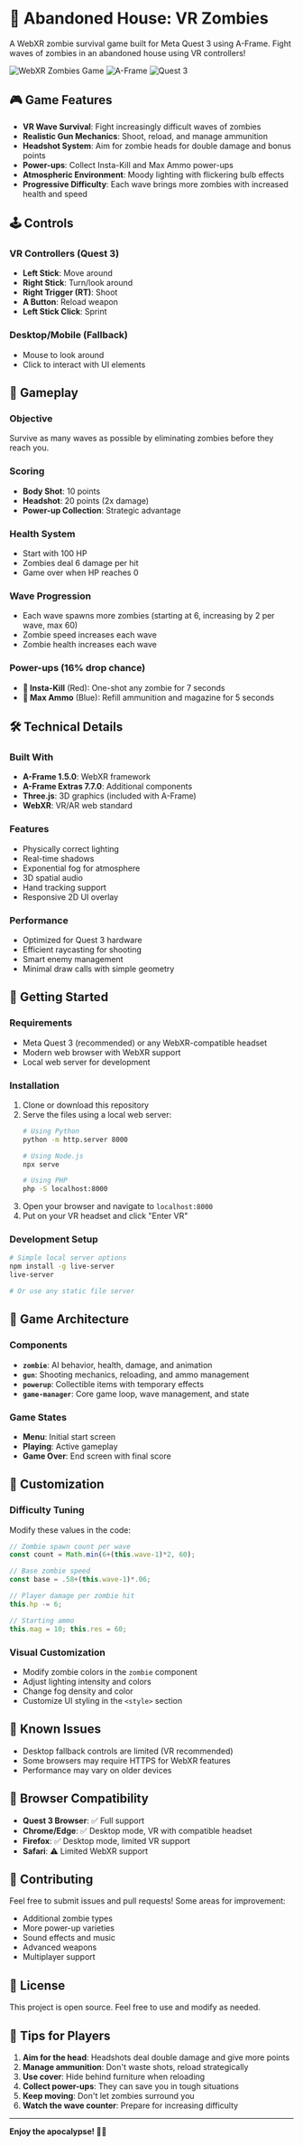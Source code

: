 # 🧟 Abandoned House: VR Zombies

A WebXR zombie survival game built for Meta Quest 3 using A-Frame. Fight waves of zombies in an abandoned house using VR controllers!

![WebXR Zombies Game](https://img.shields.io/badge/WebXR-VR%20Game-blue) ![A-Frame](https://img.shields.io/badge/A--Frame-1.5.0-orange) ![Quest 3](https://img.shields.io/badge/Meta-Quest%203-green)

## 🎮 Game Features

- **VR Wave Survival**: Fight increasingly difficult waves of zombies
- **Realistic Gun Mechanics**: Shoot, reload, and manage ammunition
- **Headshot System**: Aim for zombie heads for double damage and bonus points
- **Power-ups**: Collect Insta-Kill and Max Ammo power-ups
- **Atmospheric Environment**: Moody lighting with flickering bulb effects
- **Progressive Difficulty**: Each wave brings more zombies with increased health and speed

## 🕹️ Controls

### VR Controllers (Quest 3)
- **Left Stick**: Move around
- **Right Stick**: Turn/look around
- **Right Trigger (RT)**: Shoot
- **A Button**: Reload weapon
- **Left Stick Click**: Sprint

### Desktop/Mobile (Fallback)
- Mouse to look around
- Click to interact with UI elements

## 🎯 Gameplay

### Objective
Survive as many waves as possible by eliminating zombies before they reach you.

### Scoring
- **Body Shot**: 10 points
- **Headshot**: 20 points (2x damage)
- **Power-up Collection**: Strategic advantage

### Health System
- Start with 100 HP
- Zombies deal 6 damage per hit
- Game over when HP reaches 0

### Wave Progression
- Each wave spawns more zombies (starting at 6, increasing by 2 per wave, max 60)
- Zombie speed increases each wave
- Zombie health increases each wave

### Power-ups (16% drop chance)
- **🔴 Insta-Kill** (Red): One-shot any zombie for 7 seconds
- **🔵 Max Ammo** (Blue): Refill ammunition and magazine for 5 seconds

## 🛠️ Technical Details

### Built With
- **A-Frame 1.5.0**: WebXR framework
- **A-Frame Extras 7.7.0**: Additional components
- **Three.js**: 3D graphics (included with A-Frame)
- **WebXR**: VR/AR web standard

### Features
- Physically correct lighting
- Real-time shadows
- Exponential fog for atmosphere
- 3D spatial audio
- Hand tracking support
- Responsive 2D UI overlay

### Performance
- Optimized for Quest 3 hardware
- Efficient raycasting for shooting
- Smart enemy management
- Minimal draw calls with simple geometry

## 🚀 Getting Started

### Requirements
- Meta Quest 3 (recommended) or any WebXR-compatible headset
- Modern web browser with WebXR support
- Local web server for development

### Installation
1. Clone or download this repository
2. Serve the files using a local web server:
   ```bash
   # Using Python
   python -m http.server 8000
   
   # Using Node.js
   npx serve
   
   # Using PHP
   php -S localhost:8000
   ```
3. Open your browser and navigate to `localhost:8000`
4. Put on your VR headset and click "Enter VR"

### Development Setup
```bash
# Simple local server options
npm install -g live-server
live-server

# Or use any static file server
```

## 🎨 Game Architecture

### Components
- **`zombie`**: AI behavior, health, damage, and animation
- **`gun`**: Shooting mechanics, reloading, and ammo management
- **`powerup`**: Collectible items with temporary effects
- **`game-manager`**: Core game loop, wave management, and state

### Game States
- **Menu**: Initial start screen
- **Playing**: Active gameplay
- **Game Over**: End screen with final score

## 🔧 Customization

### Difficulty Tuning
Modify these values in the code:
```javascript
// Zombie spawn count per wave
const count = Math.min(6+(this.wave-1)*2, 60);

// Base zombie speed
const base = .58+(this.wave-1)*.06;

// Player damage per zombie hit
this.hp -= 6;

// Starting ammo
this.mag = 10; this.res = 60;
```

### Visual Customization
- Modify zombie colors in the `zombie` component
- Adjust lighting intensity and colors
- Change fog density and color
- Customize UI styling in the `<style>` section

## 🐛 Known Issues

- Desktop fallback controls are limited (VR recommended)
- Some browsers may require HTTPS for WebXR features
- Performance may vary on older devices

## 📱 Browser Compatibility

- **Quest 3 Browser**: ✅ Full support
- **Chrome/Edge**: ✅ Desktop mode, VR with compatible headset
- **Firefox**: ✅ Desktop mode, limited VR support
- **Safari**: ⚠️ Limited WebXR support

## 🤝 Contributing

Feel free to submit issues and pull requests! Some areas for improvement:
- Additional zombie types
- More power-up varieties
- Sound effects and music
- Advanced weapons
- Multiplayer support

## 📄 License

This project is open source. Feel free to use and modify as needed.

## 🎯 Tips for Players

1. **Aim for the head**: Headshots deal double damage and give more points
2. **Manage ammunition**: Don't waste shots, reload strategically
3. **Use cover**: Hide behind furniture when reloading
4. **Collect power-ups**: They can save you in tough situations
5. **Keep moving**: Don't let zombies surround you
6. **Watch the wave counter**: Prepare for increasing difficulty

---

**Enjoy the apocalypse! 🧟‍♂️**
